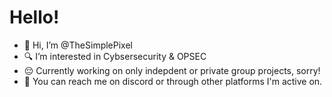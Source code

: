 # Hello!

* 👋 Hi, I’m @TheSimplePixel
* 🔍 I’m interested in Cybsersecurity & OPSEC
* 😔 Currently working on only indepdent or private group projects, sorry!
* 📨 You can reach me on discord or through other platforms I'm active on.

<!---
TheSimplePixel/TheSimplePixel is a ✨ special ✨ repository because its `README.md` (this file) appears on your GitHub profile.
You can click the Preview link to take a look at your changes.
--->
